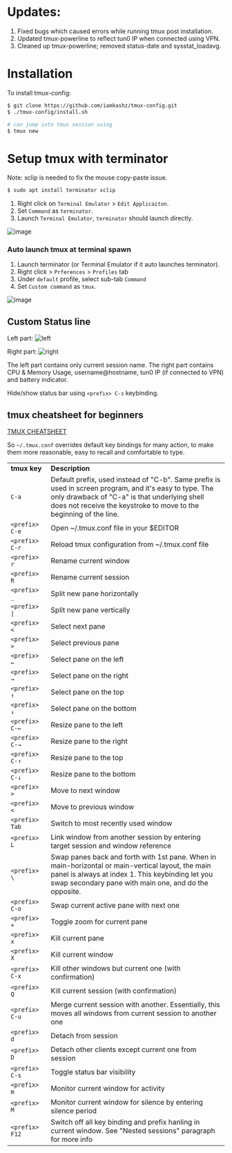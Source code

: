 Updates:
=====================
1. Fixed bugs which caused errors while running tmux post installation.
2. Updated tmux-powerline to reflect tun0 IP when connected using VPN.
3. Cleaned up tmux-powerline; removed status-date and sysstat_loadavg.

Installation
=====================
To install tmux-config:
``` bash
$ git clone https://github.com/iamkashz/tmux-config.git
$ ./tmux-config/install.sh

# can jump into tmux session using
$ tmux new
```

Setup tmux with terminator
=====================
Note: xclip is needed to fix the mouse copy-paste issue.
```bash
$ sudo apt install terminator xclip
```
1. Right click on `Terminal Emulator` > `Edit Applicaiton`.
2. Set `Command` as `terminator`.
3. Launch `Terminal Emulator`, `terminator` should launch directly.

![image](https://user-images.githubusercontent.com/19916930/135396378-4d3acdc9-5653-4402-b515-43d2c2ce51a6.png)

### Auto launch tmux at terminal spawn
1. Launch terminator (or Terminal Emulator if it auto launches terminator).
2. Right click > `Prferences` > `Profiles` tab
3. Under `default` profile, select sub-tab `Command`
4. Set `Custom command` as `tmux`.

![image](https://user-images.githubusercontent.com/19916930/135396261-198194fe-3133-4e73-b405-da76d9a42add.png)

Custom Status line
-----------
Left part:
![left](https://user-images.githubusercontent.com/19916930/129307411-9012b0b4-72b5-4a8b-a241-9f254978e4ef.PNG)

Right part:
![right](https://user-images.githubusercontent.com/19916930/129307427-ac231f57-4c30-40e1-a9fe-b31936109168.PNG)

The left part contains only current session name. The right part contains CPU & Memory Usage, username@hostname, tun0 IP (if connected to VPN) and battery indicator.

Hide/show status bar using `<prefix> C-s` keybinding.

tmux cheatsheet for beginners
-----------
[TMUX CHEATSHEET](https://tmuxcheatsheet.com/) 

So `~/.tmux.conf` overrides default key bindings for many action, to make them more reasonable, easy to recall and comfortable to type.

<table>
    <tr>
        <td nowrap><b>tmux key</b></td>
        <td><b>Description</b></td>
    </tr>
    <tr>
        <td nowrap><code>C-a</code></td>
        <td>Default prefix, used instead of "C-b". Same prefix is used in screen program, and it's easy to type. The only drawback of "C-a" is that underlying shell does not receive the keystroke to move to the beginning of the line.
        </td>
    </tr>
    <tr>
        <td nowrap><code>&lt;prefix&gt; C-e</code></td>
        <td>Open ~/.tmux.conf file in your $EDITOR</td>
    </tr>
    <tr>
        <td><code>&lt;prefix&gt; C-r</code></td>
        <td>Reload tmux configuration from ~/.tmux.conf file</td>
    </tr>
    <tr>
        <td><code>&lt;prefix&gt; r</code></td>
        <td>Rename current window</td>
    </tr>
    <tr>
        <td><code>&lt;prefix&gt; R</code></td>
        <td>Rename current session</td>
    </tr>
    <tr>
        <td><code>&lt;prefix&gt; _</code></td>
        <td>Split new pane horizontally</td>
    </tr>
    <tr>
        <td><code>&lt;prefix&gt; |</code></td>
        <td>Split new pane vertically</td>
    </tr>
    <tr>
        <td><code>&lt;prefix&gt; &lt;</code></td>
        <td>Select next pane</td>
    </tr>
    <tr>
        <td><code>&lt;prefix&gt; &gt;</code></td>
        <td>Select previous pane</td>
    </tr>
    <tr>
        <td><code>&lt;prefix&gt; ←</code></td>
        <td>Select pane on the left</td>
    </tr>
    <tr>
        <td><code>&lt;prefix&gt; →</code></td>
        <td>Select pane on the right</td>
    </tr>
    <tr>
        <td><code>&lt;prefix&gt; ↑</code></td>
        <td>Select pane on the top</td>
    </tr>
    <tr>
        <td><code>&lt;prefix&gt; ↓</code></td>
        <td>Select pane on the bottom</td>
    </tr>
    <tr>
        <td><code>&lt;prefix&gt; C-←</code></td>
        <td>Resize pane to the left</td>
    </tr>
    <tr>
        <td><code>&lt;prefix&gt; C-→</code></td>
        <td>Resize pane to the right</td>
    </tr>
    <tr>
        <td><code>&lt;prefix&gt; C-↑</code></td>
        <td>Resize pane to the top</td>
    </tr>
    <tr>
        <td><code>&lt;prefix&gt; C-↓</code></td>
        <td>Resize pane to the bottom</td>
    </tr>
    <tr>
        <td><code>&lt;prefix&gt; &gt;</code></td>
        <td>Move to next window</td>
    </tr>
    <tr>
        <td><code>&lt;prefix&gt; &lt;</code></td>
        <td>Move to previous window</td>
    </tr>
    <tr>
        <td><code>&lt;prefix&gt; Tab</code></td>
        <td>Switch to most recently used window</td>
    </tr>
    <tr>
        <td><code>&lt;prefix&gt; L</code></td>
        <td>Link window from another session by entering target session and window reference</td>
    </tr>
    <tr>
        <td><code>&lt;prefix&gt; \</code></td>
        <td>Swap panes back and forth with 1st pane. When in main-horizontal or main-vertical layout, the main panel is always at index 1. This keybinding let you swap secondary pane with main one, and do the opposite.</td>
    </tr>
    <tr>
        <td><code>&lt;prefix&gt; C-o</code></td>
        <td>Swap current active pane with next one</td>
    </tr>
    <tr>
        <td><code>&lt;prefix&gt; +</code></td>
        <td>Toggle zoom for current pane</td>
    </td>
    <tr>
        <td><code>&lt;prefix&gt; x</code></td>
        <td>Kill current pane</td>
    </tr>
    <tr>
        <td><code>&lt;prefix&gt; X</code></td>
        <td>Kill current window</td>
    </tr>
    <tr>
        <td><code>&lt;prefix&gt; C-x</code></td>
        <td>Kill other windows but current one (with confirmation)</td>
    </tr>
    <tr>
        <td><code>&lt;prefix&gt; Q</code></td>
        <td>Kill current session (with confirmation)</td>
    </tr>
    <tr>
        <td><code>&lt;prefix&gt; C-u</code></td>
        <td>Merge current session with another. Essentially, this moves all windows from current session to another one</td>
    </tr>
    <tr>
        <td><code>&lt;prefix&gt; d</code></td>
        <td>Detach from session</td>
    </tr>
    <tr>
        <td><code>&lt;prefix&gt; D</code></td>
        <td>Detach other clients except current one from session</td>
    </tr>
    <tr>
        <td><code>&lt;prefix&gt; C-s</code></td>
        <td>Toggle status bar visibility</td>
    </tr>
    <tr>
        <td><code>&lt;prefix&gt; m</code></td>
        <td>Monitor current window for activity</td>
    </tr>
    <tr>
        <td><code>&lt;prefix&gt; M</code></td>
        <td>Monitor current window for silence by entering silence period</td>
    </tr>
    <tr>
        <td><code>&lt;prefix&gt; F12</code></td>
        <td>Switch off all key binding and prefix hanling in current window. See "Nested sessions" paragraph for more info</td>
    </tr>
</table>
